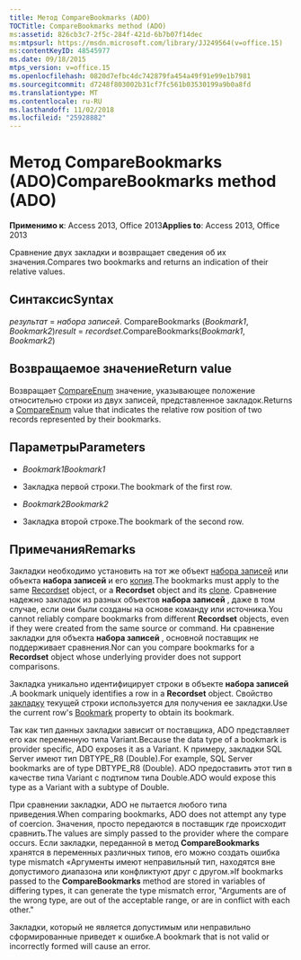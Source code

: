 ```yaml
---
title: Метод CompareBookmarks (ADO)
TOCTitle: CompareBookmarks method (ADO)
ms:assetid: 826cb3c7-2f5c-284f-421d-6b7b07f14dec
ms:mtpsurl: https://msdn.microsoft.com/library/JJ249564(v=office.15)
ms:contentKeyID: 48545977
ms.date: 09/18/2015
mtps_version: v=office.15
ms.openlocfilehash: 0820d7efbc4dc742879fa454a49f91e99e1b7981
ms.sourcegitcommit: d7248f803002b31cf7fc561b03530199a9b0a8fd
ms.translationtype: MT
ms.contentlocale: ru-RU
ms.lasthandoff: 11/02/2018
ms.locfileid: "25928882"
---
```

# <a name="comparebookmarks-method-ado"></a><span data-ttu-id="88571-102">Метод CompareBookmarks (ADO)</span><span class="sxs-lookup"><span data-stu-id="88571-102">CompareBookmarks method (ADO)</span></span>


<span data-ttu-id="88571-103">**Применимо к**: Access 2013, Office 2013</span><span class="sxs-lookup"><span data-stu-id="88571-103">**Applies to**: Access 2013, Office 2013</span></span>

<span data-ttu-id="88571-104">Сравнение двух закладки и возвращает сведения об их значения.</span><span class="sxs-lookup"><span data-stu-id="88571-104">Compares two bookmarks and returns an indication of their relative values.</span></span>

## <a name="syntax"></a><span data-ttu-id="88571-105">Синтаксис</span><span class="sxs-lookup"><span data-stu-id="88571-105">Syntax</span></span>

<span data-ttu-id="88571-106">*результат* = *набора записей*. CompareBookmarks (*Bookmark1*, *Bookmark2*)</span><span class="sxs-lookup"><span data-stu-id="88571-106">*result* = *recordset*.CompareBookmarks(*Bookmark1*, *Bookmark2*)</span></span>

## <a name="return-value"></a><span data-ttu-id="88571-107">Возвращаемое значение</span><span class="sxs-lookup"><span data-stu-id="88571-107">Return value</span></span>

<span data-ttu-id="88571-108">Возвращает [CompareEnum](compareenum.md) значение, указывающее положение относительно строки из двух записей, представленное закладок.</span><span class="sxs-lookup"><span data-stu-id="88571-108">Returns a [CompareEnum](compareenum.md) value that indicates the relative row position of two records represented by their bookmarks.</span></span>

## <a name="parameters"></a><span data-ttu-id="88571-109">Параметры</span><span class="sxs-lookup"><span data-stu-id="88571-109">Parameters</span></span>

  - <span data-ttu-id="88571-110">*Bookmark1*</span><span class="sxs-lookup"><span data-stu-id="88571-110">*Bookmark1*</span></span>

  - <span data-ttu-id="88571-111">Закладка первой строки.</span><span class="sxs-lookup"><span data-stu-id="88571-111">The bookmark of the first row.</span></span>

  - <span data-ttu-id="88571-112">*Bookmark2*</span><span class="sxs-lookup"><span data-stu-id="88571-112">*Bookmark2*</span></span>

  - <span data-ttu-id="88571-113">Закладка второй строке.</span><span class="sxs-lookup"><span data-stu-id="88571-113">The bookmark of the second row.</span></span>

## <a name="remarks"></a><span data-ttu-id="88571-114">Примечания</span><span class="sxs-lookup"><span data-stu-id="88571-114">Remarks</span></span>

<span data-ttu-id="88571-115">Закладки необходимо установить на тот же объект [набора записей](recordset-object-ado.md) или объекта **набора записей** и его [копия](clone-method-ado.md).</span><span class="sxs-lookup"><span data-stu-id="88571-115">The bookmarks must apply to the same [Recordset](recordset-object-ado.md) object, or a **Recordset** object and its [clone](clone-method-ado.md).</span></span> <span data-ttu-id="88571-116">Сравнение надежно закладок из разных объектов **набора записей** , даже в том случае, если они были созданы на основе команду или источника.</span><span class="sxs-lookup"><span data-stu-id="88571-116">You cannot reliably compare bookmarks from different **Recordset** objects, even if they were created from the same source or command.</span></span> <span data-ttu-id="88571-117">Ни сравнение закладки для объекта **набора записей** , основной поставщик не поддерживает сравнения.</span><span class="sxs-lookup"><span data-stu-id="88571-117">Nor can you compare bookmarks for a **Recordset** object whose underlying provider does not support comparisons.</span></span>

<span data-ttu-id="88571-118">Закладка уникально идентифицирует строки в объекте **набора записей** .</span><span class="sxs-lookup"><span data-stu-id="88571-118">A bookmark uniquely identifies a row in a **Recordset** object.</span></span> <span data-ttu-id="88571-119">Свойство [закладку](bookmark-property-ado.md) текущей строки используется для получения ее закладки.</span><span class="sxs-lookup"><span data-stu-id="88571-119">Use the current row's [Bookmark](bookmark-property-ado.md) property to obtain its bookmark.</span></span>

<span data-ttu-id="88571-120">Так как тип данных закладки зависит от поставщика, ADO представляет его как переменную типа Variant.</span><span class="sxs-lookup"><span data-stu-id="88571-120">Because the data type of a bookmark is provider specific, ADO exposes it as a Variant.</span></span> <span data-ttu-id="88571-121">К примеру, закладки SQL Server имеют тип DBTYPE\_R8 (Double).</span><span class="sxs-lookup"><span data-stu-id="88571-121">For example, SQL Server bookmarks are of type DBTYPE\_R8 (Double).</span></span> <span data-ttu-id="88571-122">ADO предоставить этот тип в качестве типа Variant с подтипом типа Double.</span><span class="sxs-lookup"><span data-stu-id="88571-122">ADO would expose this type as a Variant with a subtype of Double.</span></span>

<span data-ttu-id="88571-123">При сравнении закладки, ADO не пытается любого типа приведения.</span><span class="sxs-lookup"><span data-stu-id="88571-123">When comparing bookmarks, ADO does not attempt any type of coercion.</span></span> <span data-ttu-id="88571-124">Значения, просто передаются в поставщик где происходит сравнить.</span><span class="sxs-lookup"><span data-stu-id="88571-124">The values are simply passed to the provider where the compare occurs.</span></span> <span data-ttu-id="88571-125">Если закладки, переданной в метод **CompareBookmarks** хранятся в переменных различных типов, его можно создать ошибка type mismatch «Аргументы имеют неправильный тип, находятся вне допустимого диапазона или конфликтуют друг с другом.»</span><span class="sxs-lookup"><span data-stu-id="88571-125">If bookmarks passed to the **CompareBookmarks** method are stored in variables of differing types, it can generate the type mismatch error, "Arguments are of the wrong type, are out of the acceptable range, or are in conflict with each other."</span></span>

<span data-ttu-id="88571-126">Закладки, который не является допустимым или неправильно сформированные приведет к ошибке.</span><span class="sxs-lookup"><span data-stu-id="88571-126">A bookmark that is not valid or incorrectly formed will cause an error.</span></span>

